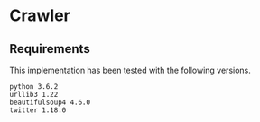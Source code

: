 # Crawler

## Requirements

This implementation has been tested with the following versions.

```
python 3.6.2
urllib3 1.22
beautifulsoup4 4.6.0
twitter 1.18.0
```